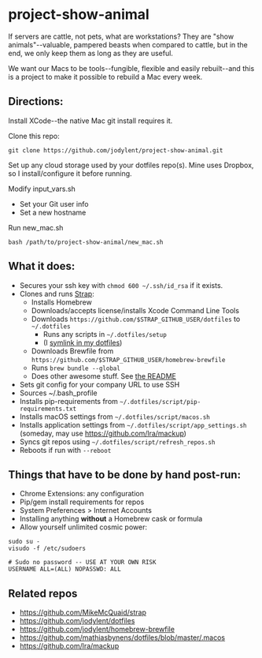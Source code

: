 # project-show-animal
If servers are cattle, not pets, what are workstations? They are "show animals"--valuable, pampered beasts when compared to cattle, but in the end, we only keep them as long as they are useful.

We want our Macs to be tools--fungible, flexible and easily rebuilt--and this is a project to make it possible to rebuild a Mac every week.

## Directions:

Install XCode--the native Mac git install requires it.

Clone this repo:

	git clone https://github.com/jodylent/project-show-animal.git

Set up any cloud storage used by your dotfiles repo(s). Mine uses Dropbox, so I install/configure it before running.

Modify input_vars.sh

* Set your Git user info
* Set a new hostname

Run new_mac.sh

	bash /path/to/project-show-animal/new_mac.sh

## What it does:
* Secures your ssh key with `chmod 600 ~/.ssh/id_rsa` if it exists.
* Clones and runs [Strap](https://github.com/MikeMcQuaid/strap):
    * Installs Homebrew
    * Downloads/accepts license/installs Xcode Command Line Tools
    * Downloads `https://github.com/$STRAP_GITHUB_USER/dotfiles` to `~/.dotfiles`
	    * Runs any scripts in `~/.dotfiles/setup`
	    * (I [symlink in my dotfiles](https://github.com/jodylent/dotfiles/blob/master/script/setup/install.sh))
    * Downloads Brewfile from `https://github.com/$STRAP_GITHUB_USER/homebrew-brewfile`
    * Runs `brew bundle --global`
    * Does other awesome stuff. See [the README](https://github.com/MikeMcQuaid/strap/blob/master/README.md)
* Sets git config for your company URL to use SSH
* Sources ~/.bash_profile
* Installs pip-requirements from `~/.dotfiles/script/pip-requirements.txt`
* Installs macOS settings from `~/.dotfiles/script/macos.sh`
* Installs application settings from `~/.dotfiles/script/app_settings.sh` (someday, may use https://github.com/lra/mackup)
* Syncs git repos using `~/.dotfiles/script/refresh_repos.sh`
* Reboots if run with `--reboot`

## Things that have to be done by hand post-run:
* Chrome Extensions: any configuration
* Pip/gem install requirements for repos
* System Preferences > Internet Accounts
* Installing anything **without** a Homebrew cask or formula
* Allow yourself unlimited cosmic power:

```
sudo su -
visudo -f /etc/sudoers

# Sudo no password -- USE AT YOUR OWN RISK
USERNAME ALL=(ALL) NOPASSWD: ALL
```

## Related repos
* https://github.com/MikeMcQuaid/strap
* https://github.com/jodylent/dotfiles
* https://github.com/jodylent/homebrew-brewfile
* https://github.com/mathiasbynens/dotfiles/blob/master/.macos
* https://github.com/lra/mackup
